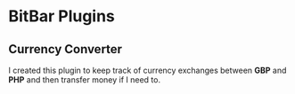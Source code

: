 # BitBar Plugins

## Currency Converter

I created this plugin to keep track of currency exchanges between **GBP** and **PHP** and then transfer money if I need to.
